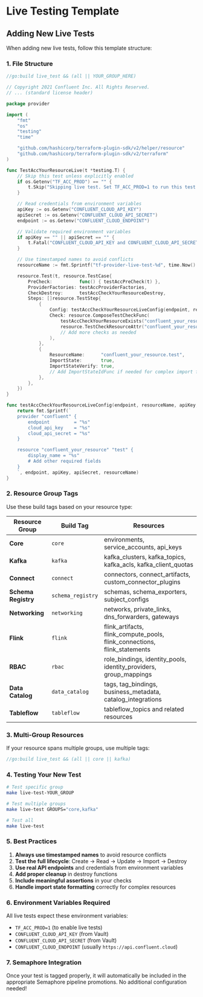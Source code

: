 # Live Testing Template

## Adding New Live Tests

When adding new live tests, follow this template structure:

### 1. File Structure
```go
//go:build live_test && (all || YOUR_GROUP_HERE)

// Copyright 2021 Confluent Inc. All Rights Reserved.
// ... (standard license header)

package provider

import (
	"fmt"
	"os"
	"testing"
	"time"

	"github.com/hashicorp/terraform-plugin-sdk/v2/helper/resource"
	"github.com/hashicorp/terraform-plugin-sdk/v2/terraform"
)

func TestAccYourResourceLive(t *testing.T) {
	// Skip this test unless explicitly enabled
	if os.Getenv("TF_ACC_PROD") == "" {
		t.Skip("Skipping live test. Set TF_ACC_PROD=1 to run this test.")
	}

	// Read credentials from environment variables
	apiKey := os.Getenv("CONFLUENT_CLOUD_API_KEY")
	apiSecret := os.Getenv("CONFLUENT_CLOUD_API_SECRET")
	endpoint := os.Getenv("CONFLUENT_CLOUD_ENDPOINT")

	// Validate required environment variables
	if apiKey == "" || apiSecret == "" {
		t.Fatal("CONFLUENT_CLOUD_API_KEY and CONFLUENT_CLOUD_API_SECRET must be set for live tests")
	}

	// Use timestamped names to avoid conflicts
	resourceName := fmt.Sprintf("tf-provider-live-test-%d", time.Now().Unix())

	resource.Test(t, resource.TestCase{
		PreCheck:          func() { testAccPreCheck(t) },
		ProviderFactories: testAccProviderFactories,
		CheckDestroy:      testAccCheckYourResourceDestroy,
		Steps: []resource.TestStep{
			{
				Config: testAccCheckYourResourceLiveConfig(endpoint, resourceName, apiKey, apiSecret),
				Check: resource.ComposeTestCheckFunc(
					testAccCheckYourResourceExists("confluent_your_resource.test"),
					resource.TestCheckResourceAttr("confluent_your_resource.test", "display_name", resourceName),
					// Add more checks as needed
				),
			},
			{
				ResourceName:      "confluent_your_resource.test",
				ImportState:       true,
				ImportStateVerify: true,
				// Add ImportStateIdFunc if needed for complex import formats
			},
		},
	})
}

func testAccCheckYourResourceLiveConfig(endpoint, resourceName, apiKey, apiSecret string) string {
	return fmt.Sprintf(`
	provider "confluent" {
		endpoint         = "%s"
		cloud_api_key    = "%s"
		cloud_api_secret = "%s"
	}

	resource "confluent_your_resource" "test" {
		display_name = "%s"
		# Add other required fields
	}
	`, endpoint, apiKey, apiSecret, resourceName)
}
```

### 2. Resource Group Tags

Use these build tags based on your resource type:

| Resource Group | Build Tag | Resources |
|---|---|---|
| **Core** | `core` | environments, service_accounts, api_keys |
| **Kafka** | `kafka` | kafka_clusters, kafka_topics, kafka_acls, kafka_client_quotas |
| **Connect** | `connect` | connectors, connect_artifacts, custom_connector_plugins |
| **Schema Registry** | `schema_registry` | schemas, schema_exporters, subject_configs |
| **Networking** | `networking` | networks, private_links, dns_forwarders, gateways |
| **Flink** | `flink` | flink_artifacts, flink_compute_pools, flink_connections, flink_statements |
| **RBAC** | `rbac` | role_bindings, identity_pools, identity_providers, group_mappings |
| **Data Catalog** | `data_catalog` | tags, tag_bindings, business_metadata, catalog_integrations |
| **Tableflow** | `tableflow` | tableflow_topics and related resources |

### 3. Multi-Group Resources

If your resource spans multiple groups, use multiple tags:
```go
//go:build live_test && (all || core || kafka)
```

### 4. Testing Your New Test

```bash
# Test specific group
make live-test-YOUR_GROUP

# Test multiple groups
make live-test GROUPS="core,kafka"

# Test all
make live-test
```

### 5. Best Practices

1. **Always use timestamped names** to avoid resource conflicts
2. **Test the full lifecycle**: Create → Read → Update → Import → Destroy
3. **Use real API endpoints** and credentials from environment variables
4. **Add proper cleanup** in destroy functions
5. **Include meaningful assertions** in your checks
6. **Handle import state formatting** correctly for complex resources

### 6. Environment Variables Required

All live tests expect these environment variables:
- `TF_ACC_PROD=1` (to enable live tests)
- `CONFLUENT_CLOUD_API_KEY` (from Vault)
- `CONFLUENT_CLOUD_API_SECRET` (from Vault)
- `CONFLUENT_CLOUD_ENDPOINT` (usually `https://api.confluent.cloud`)

### 7. Semaphore Integration

Once your test is tagged properly, it will automatically be included in the appropriate Semaphore pipeline promotions. No additional configuration needed! 